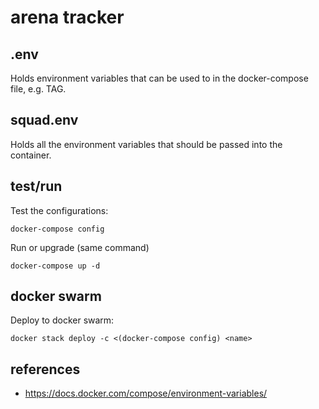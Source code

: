 # arena tracker

## .env
Holds environment variables that can be used to in the docker-compose file, e.g. TAG.

## squad.env
Holds all the environment variables that should be passed into the container.

## test/run

Test the configurations:
```
docker-compose config
```

Run or upgrade (same command)
```
docker-compose up -d 
```

## docker swarm

Deploy to docker swarm:
```
docker stack deploy -c <(docker-compose config) <name>
```

## references
- https://docs.docker.com/compose/environment-variables/

